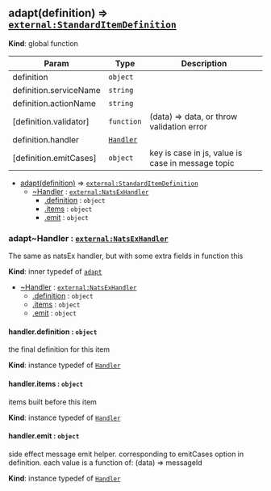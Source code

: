 <a name="adapt"></a>

## adapt(definition) ⇒ [<code>external:StandardItemDefinition</code>](https://github.com/zhaoyao91/the-holder/blob/master/api.md#Holder..StandardItemDefinition)
**Kind**: global function  

| Param | Type | Description |
| --- | --- | --- |
| definition | <code>object</code> |  |
| definition.serviceName | <code>string</code> |  |
| definition.actionName | <code>string</code> |  |
| [definition.validator] | <code>function</code> | (data) => data, or throw validation error |
| definition.handler | [<code>Handler</code>](#adapt..Handler) |  |
| [definition.emitCases] | <code>object</code> | key is case in js, value is case in message topic |


* [adapt(definition)](#adapt) ⇒ [<code>external:StandardItemDefinition</code>](https://github.com/zhaoyao91/the-holder/blob/master/api.md#Holder..StandardItemDefinition)
    * [~Handler](#adapt..Handler) : [<code>external:NatsExHandler</code>](https://github.com/zhaoyao91/nats-ex/blob/master/packages/nats-ex/docs/api.md#on)
        * [.definition](#adapt..Handler+definition) : <code>object</code>
        * [.items](#adapt..Handler+items) : <code>object</code>
        * [.emit](#adapt..Handler+emit) : <code>object</code>

<a name="adapt..Handler"></a>

### adapt~Handler : [<code>external:NatsExHandler</code>](https://github.com/zhaoyao91/nats-ex/blob/master/packages/nats-ex/docs/api.md#on)
The same as natsEx handler, but with some extra fields in function this

**Kind**: inner typedef of [<code>adapt</code>](#adapt)  

* [~Handler](#adapt..Handler) : [<code>external:NatsExHandler</code>](https://github.com/zhaoyao91/nats-ex/blob/master/packages/nats-ex/docs/api.md#on)
    * [.definition](#adapt..Handler+definition) : <code>object</code>
    * [.items](#adapt..Handler+items) : <code>object</code>
    * [.emit](#adapt..Handler+emit) : <code>object</code>

<a name="adapt..Handler+definition"></a>

#### handler.definition : <code>object</code>
the final definition for this item

**Kind**: instance typedef of [<code>Handler</code>](#adapt..Handler)  
<a name="adapt..Handler+items"></a>

#### handler.items : <code>object</code>
items built before this item

**Kind**: instance typedef of [<code>Handler</code>](#adapt..Handler)  
<a name="adapt..Handler+emit"></a>

#### handler.emit : <code>object</code>
side effect message emit helper.
corresponding to emitCases option in definition.
each value is a function of: (data) => messageId

**Kind**: instance typedef of [<code>Handler</code>](#adapt..Handler)  
